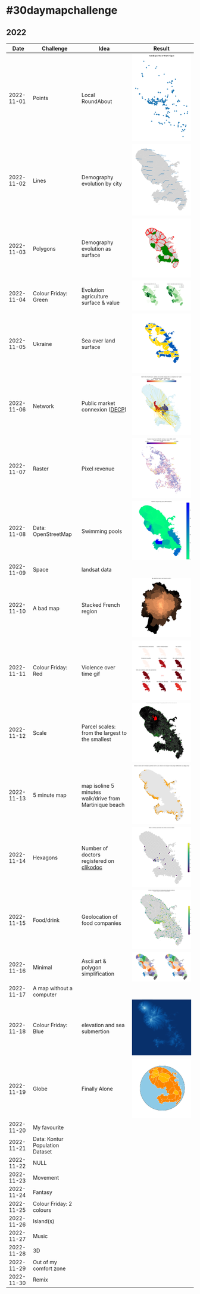 # \#30daymapchallenge

## 2022

|Date|Challenge| Idea                             |Result|
|----|---------|----------------------------------|------|
|2022-11-01|Points| Local RoundAbout              |![Ronds-Points avec des points ronds](https://raw.githubusercontent.com/glefait/30daymapchallenge/main/2022/output/2022-11-01.png)|
|2022-11-02|Lines| Demography evolution by city   |![City demography](https://raw.githubusercontent.com/glefait/30daymapchallenge/main/2022/output/2022-11-02.png)|
|2022-11-03|Polygons| Demography evolution as surface |![City boundaries shrink with demography](https://raw.githubusercontent.com/glefait/30daymapchallenge/main/2022/output/2022-11-03.png)|
|2022-11-04|Colour Friday: Green| Evolution agriculture surface & value  |![Surface and value evolution of agricultural lands](https://raw.githubusercontent.com/glefait/30daymapchallenge/main/2022/output/2022-11-04.png)|
|2022-11-05|Ukraine| Sea over land surface            |![Ukraine flag color as Sea and Sand proportions](https://raw.githubusercontent.com/glefait/30daymapchallenge/main/2022/output/2022-11-05.png)|
|2022-11-06|Network| Public market connexion ([DECP](https://data.economie.gouv.fr/explore/dataset/decp_augmente))   |![Connected cities and public markets](https://raw.githubusercontent.com/glefait/30daymapchallenge/main/2022/output/2022-11-06.png)|
|2022-11-07|Raster| Pixel revenue           |![Average revenue per pixel](https://raw.githubusercontent.com/glefait/30daymapchallenge/main/2022/output/2022-11-07.png)|
|2022-11-08|Data: OpenStreetMap| Swimming pools                   |![Swimming pool per 1000 habitants](https://raw.githubusercontent.com/glefait/30daymapchallenge/main/2022/output/2022-11-08.png)|
|2022-11-09|Space|landsat data||
|2022-11-10|A bad map| Stacked French region    |![Stacked region by area](https://raw.githubusercontent.com/glefait/30daymapchallenge/main/2022/output/2022-11-10.png)|
|2022-11-11|Colour Friday: Red| Violence over time gif |![Different violences over time](https://raw.githubusercontent.com/glefait/30daymapchallenge/main/2022/output/2022-11-11.gif)|
|2022-11-12|Scale| Parcel scales: from the largest to the smallest |![Parcel scales](https://raw.githubusercontent.com/glefait/30daymapchallenge/main/2022/output/2022-11-12.png)|
|2022-11-13|5 minute map|map isoline 5 minutes walk/drive from Martinique beach |![5 minutes from beaches](https://raw.githubusercontent.com/glefait/30daymapchallenge/main/2022/output/2022-11-13.png)|
|2022-11-14|Hexagons|Number of doctors registered on [clikodoc](https://www.clikodoc.com/)|![doctors in Martinique](https://raw.githubusercontent.com/glefait/30daymapchallenge/main/2022/output/2022-11-14.png)|
|2022-11-15|Food/drink| Geolocation of food companies |![food industry in Martinique](https://raw.githubusercontent.com/glefait/30daymapchallenge/main/2022/output/2022-11-15.png)|
|2022-11-16|Minimal| Ascii art & polygon simplification                       |![food industry in Martinique](https://raw.githubusercontent.com/glefait/30daymapchallenge/main/2022/output/2022-11-16.gif)|
|2022-11-17|A map without a computer|||
|2022-11-18|Colour Friday: Blue| elevation and sea submertion     |![food industry in Martinique](https://raw.githubusercontent.com/glefait/30daymapchallenge/main/2022/output/2022-11-18.png)|
|2022-11-19|Globe| Finally Alone              |![Martinique Globe](https://raw.githubusercontent.com/glefait/30daymapchallenge/main/2022/output/2022-11-19.png)|
|2022-11-20|My favourite|||
|2022-11-21|Data: Kontur Population Dataset|||
|2022-11-22|NULL|||
|2022-11-23|Movement|||
|2022-11-24|Fantasy|||
|2022-11-25|Colour Friday: 2 colours|||
|2022-11-26|Island(s)|||
|2022-11-27|Music|||
|2022-11-28|3D|||
|2022-11-29|Out of my comfort zone|||
|2022-11-30|Remix|||
